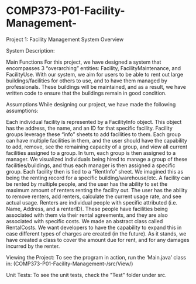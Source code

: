 # COMP373-P01-Facility-Management-
Project 1: Facility Management System Overview

System Description:

Main Functions
	For this project, we have designed a system that encompasses 3 “overarching” entities: Facility, FacilityMaintenance, and FacilityUse. With our system, we aim for users to be able to rent out large buildings/facilities for others to use, and to have them managed by professionals. These buildings will be maintained, and as a result, we have written code to ensure that the buildings remain in good condition. 

Assumptions
	While designing our project, we have made the following assumptions:

Each individual facility is represented by a FacilityInfo object. This object has the address, the name, and an ID for that specific facility.
Facility groups leverage these “info” sheets to add facilities to them. Each group can have multiple facilities in them, and the user should have the capability to add, remove, see the remaining capacity of a group, and view all current facilities assigned to a group.
In turn, each group is then assigned to a manager. We visualized individuals being hired to manage a group of these facilities/buildings, and thus each manager is then assigned a specific group. 
Each facility then is tied to a “RentInfo” sheet. We imagined this as being the renting record for a specific building/warehouse/etc. A facility can be rented by multiple people, and the user has the ability to set the maximum amount of renters renting the facility out. The user has the ability to remove renters, add renters, calculate the current usage rate, and see actual usage.
Renters are individual people with specific attributed (i.e. Name, Address, and a renterID). These people have facilities being associated with them via their rental agreements, and they are also associated with specific costs.
We made an abstract class called RentalCosts. We want developers to have the capability to expand this in case different types of charges are created (in the future). As it stands, we have created a class to cover the amount due for rent, and for any damages incurred by the renter. 

Viewing the Project:
	To see the program in action, run the ‘Main.java’ class in: (COMP373-P01-Facility-Management-/src/View/)

Unit Tests:
	To see the unit tests, check the "Test" folder under src.
